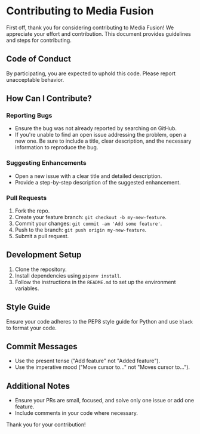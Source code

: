 # Contributing to Media Fusion

First off, thank you for considering contributing to Media Fusion! We appreciate your effort and contribution. This document provides guidelines and steps for contributing.

## Code of Conduct

By participating, you are expected to uphold this code. Please report unacceptable behavior.

## How Can I Contribute?

### Reporting Bugs

- Ensure the bug was not already reported by searching on GitHub.
- If you're unable to find an open issue addressing the problem, open a new one. Be sure to include a title, clear description, and the necessary information to reproduce the bug.

### Suggesting Enhancements

- Open a new issue with a clear title and detailed description.
- Provide a step-by-step description of the suggested enhancement.

### Pull Requests

1. Fork the repo.
2. Create your feature branch: `git checkout -b my-new-feature`.
3. Commit your changes: `git commit -am 'Add some feature'`.
4. Push to the branch: `git push origin my-new-feature`.
5. Submit a pull request.

## Development Setup

1. Clone the repository.
2. Install dependencies using `pipenv install`.
3. Follow the instructions in the `README.md` to set up the environment variables.

## Style Guide

Ensure your code adheres to the PEP8 style guide for Python and use `black` to format your code.

## Commit Messages

- Use the present tense ("Add feature" not "Added feature").
- Use the imperative mood ("Move cursor to..." not "Moves cursor to...").

## Additional Notes

- Ensure your PRs are small, focused, and solve only one issue or add one feature.
- Include comments in your code where necessary.

Thank you for your contribution!

